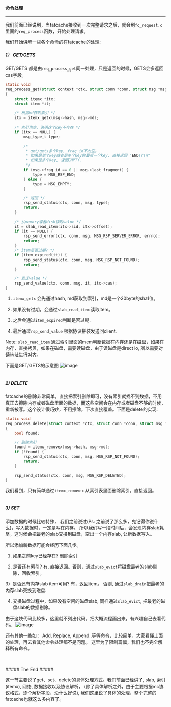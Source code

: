 #### 命令处理 ####

-----------------------------

我们前面已经说到，当fatcache接收到一次完整请求之后，就会到`fc_request.c`里面的`req_process`函数，开始处理请求。

我们开始讲解一些各个命令的在fatcache的处理:

##### 1） GET/GETS #####

GET/GETS 都是由`req_process_get`同一处理，只是返回的时候，GETS会多返回cas字段。
```c
static void
req_process_get(struct context *ctx, struct conn *conn, struct msg *msg)
{
    struct itemx *itx;
    struct item *it;
    
    /* 根据md获取索引 */
    itx = itemx_getx(msg->hash, msg->md);
    
    /* 索引为空，说明这个key不存在 */
    if (itx == NULL) {
        msg_type_t type;

        /*  
         * get/gets多个key, frag_id不为空。
         * 如果是单个key或者是多个key的最后一个key, 直接返回 "END\r\n"
         * 如果是多个key, 返回EMPTY.
         */
        if (msg->frag_id == 0 || msg->last_fragment) {
            type = MSG_RSP_END;
        } else {
            type = MSG_EMPTY;
        }   

        /* 返回 */
        rsp_send_status(ctx, conn, msg, type);
        return;
    } 
    
    /* 从memory或者disk读取value */
    it = slab_read_item(itx->sid, itx->offset);
    if (it == NULL) {
        rsp_send_error(ctx, conn, msg, MSG_RSP_SERVER_ERROR, errno);
        return;
    }
    /* item是否过期? */
    if (item_expired(it)) {
        rsp_send_status(ctx, conn, msg, MSG_RSP_NOT_FOUND);
        return;
    }

    /* 发送value */
    rsp_send_value(ctx, conn, msg, it, itx->cas);
}
```
1. `itemx_getx` 会先通过hash, md获取到索引，md是一个20byte的sha1值。

2. 如果没有过期，会通过`slab_read_item` 读取item。

3. 之后会通过`item_expired`判断是否过期.

4. 最后通过`rsp_send_value` 根据协议拼装发送回client.

Note: `slab_read_item` 通过索引里面的mem判断数据在内存还是在磁盘，如果在内存，直接拷贝，如果在磁盘，需要读磁盘，由于读磁盘是direct io, 所以需要对读地址进行对齐。

下面是GET/GETS的示意图
![image](https://github.com/git-hulk/fatcache-note/blob/master/snapshot/get_fatcache.png)
<br />
<br />

##### 2) DELETE #####

fatcache的删除非常简单，直接把索引删除即可，没有索引就找不到数据，不用真正去擦除内存或者磁盘里面的数据，而这些空间会在内存或者磁盘不够的时候，重新被写。这个设计很巧妙，不用擦除，下次直接覆盖。下面是delete的实现:
```c
static void
req_process_delete(struct context *ctx, struct conn *conn, struct msg *msg)
{   
    bool found;

    // 删除索引
    found = itemx_removex(msg->hash, msg->md);
    if (!found) {
        rsp_send_status(ctx, conn, msg, MSG_RSP_NOT_FOUND);
        return;
    }

    rsp_send_status(ctx, conn, msg, MSG_RSP_DELETED);
}  
```

我们看到，只有简单通过`itemx_removex` 从索引表里面删除索引，直接返回。
<br />
<br />

##### 3) SET #####

添加数据的时候比较特殊， 我们之前说过(Ps: 之前说了那么多，鬼记得你说什么)，写入数据时，一定是写在内存。 
所以我们写一段时间后，会发现内存slab耗尽，这时候会把最老的slab交换到磁盘，空出一个内存slab, 让新数据写入。

所以添加新数据可能会经历下面几步。

1) 如果之前key已经存在? 删除索引

2) 是否还有索引? 有, 直接返回。否则，通过`slab_evict`将磁盘最老的slab剔除，回收索引。 

3）是否还有内存slab item可用? 有，返回item。 否则, 通过`slab_drain`把最老的内存slab交换到磁盘.

4) 交换磁盘过程中，如果没有空闲的磁盘slab, 同样通过`slab_evict`, 把最老的磁盘slab的数据剔除。

由于这块代码比较多，这里就不列出代码，把大概流程画出来，有兴趣自己去看代码。
![image](https://github.com/git-hulk/fatcache-note/blob/master/snapshot/set_process.jpg)

还有其他一些如： Add, Replace, Append..等等命令，比较简单，大家看懂上面的处理，再去看其他命令处理都不是问题。
这里为了限制篇幅，我们也不完全解释所有命令。

<br />
<br />
##### The End #####

这一节主要说了get、set、delete的具体处理方式。我们前面已经讲了, slab, 索引(itemx), 网络, 数据接收以及协议解析， 
(除了具体解析之外，由于主要根据mc协议格式，逐个解析字段，没什么好说), 我们这里说了具体的处理，整个完整的fatcache也就这么多内容了。 
